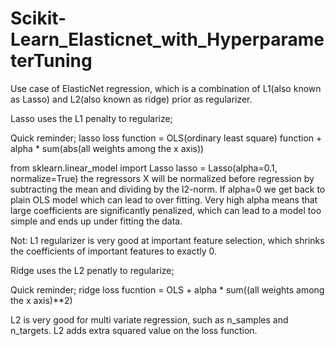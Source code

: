 # Scikit-Learn_Elasticnet_with_HyperparameterTuning
Use case of ElasticNet regression, which is a combination of L1(also known as Lasso) and L2(also known as ridge) prior as regularizer.

Lasso uses the L1 penalty to regularize;

  Quick reminder;
  lasso loss function = OLS(ordinary least square) function + alpha * sum(abs(all weights among the x axis))
  
  from sklearn.linear_model import Lasso
  lasso = Lasso(alpha=0.1, normalize=True) the regressors X will be normalized before regression by subtracting the mean and dividing by the l2-norm. If alpha=0 we get back to plain OLS model which can lead to over fitting. Very high alpha means that large coefficients are significantly penalized, which can lead to a model too simple and ends up under fitting the data.

  Not: L1 regularizer is very good at important feature selection, which shrinks the coefficients of important features to exactly 0.
  

Ridge uses the L2 penatly to regularize;

  Quick reminder;
  ridge loss fucntion = OLS + alpha * sum((all weights among the x axis)**2)
  
  L2 is very good for multi variate regression, such as n_samples and n_targets. L2 adds extra squared value on the loss function.
  
